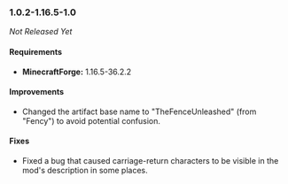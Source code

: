 ### 1.0.2-1.16.5-1.0

_Not Released Yet_

#### Requirements
- **MinecraftForge:** 1.16.5-36.2.2

#### Improvements

- Changed the artifact base name to "TheFenceUnleashed" (from "Fency") to avoid
  potential confusion.

#### Fixes

- Fixed a bug that caused carriage-return characters to be visible in the mod's
  description in some places.